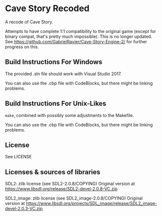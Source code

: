 # Cave Story Recoded
A recode of Cave Story.

Attempts to have complete 1:1 compatibility to the original game (except for binary compat, that's pretty much impossible). This is no longer updated. See https://github.com/GabrielRavier/Cave-Story-Engine-2/ for further progress on this.

## Build Instructions For Windows 

The provided .sln file should work with Visual Studio 2017.

You can also use the .cbp file with CodeBlocks, but there might be linking problems.

## Build Instructions For Unix-Likes

`make`, combined with possibly some adjustments to the Makefile.

You can also use the .cbp file with CodeBlocks, but there might be linking problems.

## License 
See LICENSE

## Licenses & sources of libraries
SDL2: zlib license (see SDL2-2.0.8/COPYING)
Original version at https://www.libsdl.org/release/SDL2-devel-2.0.8-VC.zip

SDL2\_image: zlib license (see SDL2_image-2.0.8/COPYING)
Original version at https://www.libsdl.org/projects/SDL_image/release/SDL2_image-devel-2.0.3-VC.zip
